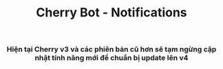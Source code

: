  <h1 align="center">Cherry Bot - Notifications</h1></br>
<h3 align="center">Hiện tại Cherry v3 và các phiên bản cũ hơn sẽ tạm ngừng cập nhật tính năng mới để chuẩn bị update lên v4</h3>
